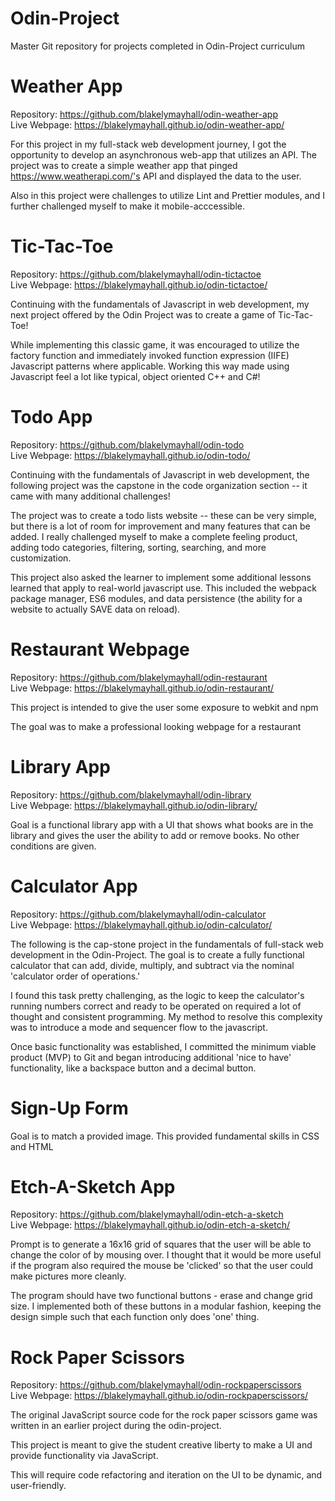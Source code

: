 # Odin-Project
Master Git repository for projects completed in Odin-Project curriculum

# Weather App
Repository: https://github.com/blakelymayhall/odin-weather-app<br>
Live Webpage: https://blakelymayhall.github.io/odin-weather-app/

For this project in my full-stack web development journey, I got the opportunity to develop an asynchronous web-app that utilizes an API. The project was to create a simple weather app that pinged https://www.weatherapi.com/'s API and displayed the data to the user. 

Also in this project were challenges to utilize Lint and Prettier modules, and I further challenged myself to make it mobile-acccessible. 

# Tic-Tac-Toe
Repository: https://github.com/blakelymayhall/odin-tictactoe<br>
Live Webpage: https://blakelymayhall.github.io/odin-tictactoe/

Continuing with the fundamentals of Javascript in web development, my next project offered by the Odin Project was to create a game of Tic-Tac-Toe!

While implementing this classic game, it was encouraged to utilize the factory function and immediately invoked function expression (IIFE) Javascript patterns where applicable. Working this way made using Javascript feel a lot like typical, object oriented C++ and C#! 

# Todo App
Repository: https://github.com/blakelymayhall/odin-todo<br>
Live Webpage: https://blakelymayhall.github.io/odin-todo/

Continuing with the fundamentals of Javascript in web development, the following project was the capstone in the code organization section -- it came with many additional challenges!

The project was to create a todo lists website -- these can be very simple, but there is a lot of room for improvement and many features that can be added. I really challenged myself to make a complete feeling product, adding todo categories, filtering, sorting, searching, and more customization. 

This project also asked the learner to implement some additional lessons learned that apply to real-world javascript use. This included the webpack package manager, ES6 modules, and data persistence (the ability for a website to actually SAVE data on reload). 

# Restaurant Webpage 
Repository: https://github.com/blakelymayhall/odin-restaurant<br>
Live Webpage: https://blakelymayhall.github.io/odin-restaurant/

This project is intended to give the user some exposure to webkit and npm 

The goal was to make a professional looking webpage for a restaurant

# Library App
Repository: https://github.com/blakelymayhall/odin-library<br>
Live Webpage: https://blakelymayhall.github.io/odin-library/

Goal is a functional library app with a UI that shows what books are in the library
and gives the user the ability to add or remove books. No other conditions
are given.

# Calculator App
Repository: https://github.com/blakelymayhall/odin-calculator<br>
Live Webpage: https://blakelymayhall.github.io/odin-calculator/

The following is the cap-stone project in the fundamentals of full-stack web development in the Odin-Project. The goal is to create a fully functional calculator that can add, divide, multiply, and subtract via the nominal 'calculator order of operations.'

I found this task pretty challenging, as the logic to keep the calculator's running numbers correct and ready to be operated on required a lot of thought and consistent programming. My method to resolve this complexity was to introduce a mode and sequencer flow to the javascript. 

Once basic functionality was established, I committed the minimum viable product (MVP) to Git and began introducing additional 'nice to have' functionality, like a backspace button and a decimal button. 

# Sign-Up Form
Goal is to match a provided image. This provided fundamental skills in CSS and HTML

# Etch-A-Sketch App
Repository: https://github.com/blakelymayhall/odin-etch-a-sketch<br>
Live Webpage: https://blakelymayhall.github.io/odin-etch-a-sketch/

Prompt is to generate a 16x16 grid of squares that the user will be able to change the color of by mousing over. I thought that it would be more useful if the program also required the mouse be 'clicked' so that the user could make pictures more cleanly. 

The program should have two functional buttons - erase and change grid size. I implemented both of these buttons in a modular fashion, keeping the design simple such that each function only does 'one' thing.

# Rock Paper Scissors
Repository: https://github.com/blakelymayhall/odin-rockpaperscissors<br>
Live Webpage: https://blakelymayhall.github.io/odin-rockpaperscissors/

The original JavaScript source code for the rock paper scissors game was written in an earlier project during the odin-project.

This project is meant to give the student creative liberty to make a UI and provide functionality via JavaScript.

This will require code refactoring and iteration on the UI to be dynamic, and user-friendly.


